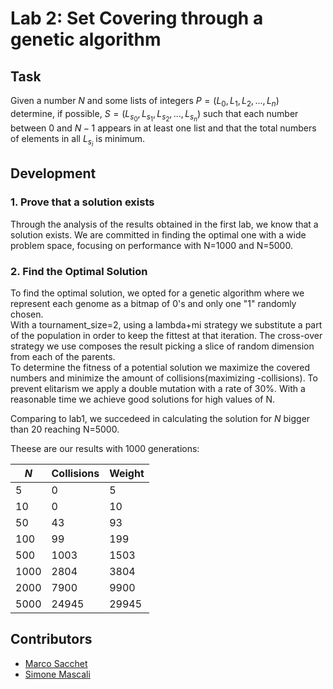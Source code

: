 # Lab 2: Set Covering through a genetic algorithm

## Task
Given a number $N$ and some lists of integers $P = (L_0, L_1, L_2, ..., L_n)$ determine, if possible, $S = (L_{s_0}, L_{s_1}, L_{s_2}, ..., L_{s_n})$ such that each number between $0$ and $N-1$ appears in at least one list and that the total numbers of elements in all $L_{s_i}$ is minimum.

## Development

### 1. Prove that a solution exists

Through the analysis of the results obtained in the first lab, we know that a solution exists. We are committed in finding the optimal one with a wide problem space, focusing on performance with N=1000 and N=5000. 

### 2. Find the Optimal Solution
To find the optimal solution, we opted for a genetic algorithm where we represent each genome as a bitmap of 0's and only one "1" randomly chosen.  
With a tournament_size=2, using a lambda+mi strategy we substitute a part of the population in order to keep the fittest at that iteration. The cross-over strategy we use composes the result picking a slice of random dimension from each of the parents.   
To determine the fitness of a potential solution we maximize the covered numbers and minimize the amount of collisions(maximizing -collisions).
To prevent elitarism we apply a double mutation with a rate of 30%.
With a reasonable time we achieve good solutions for high values of N.

Comparing to lab1, we succedeed in calculating the solution for $N$ bigger than 20 reaching N=5000.

Theese are our results with 1000 generations:

| $N$  | Collisions | Weight |
|------|------------|--------|
| 5    | 0          | 5      |
| 10   | 0          | 10     |
| 50   | 43         | 93     |
| 100  | 99         | 199    |
| 500  | 1003       | 1503   |
| 1000 | 2804       | 3804   |
| 2000 | 7900       | 9900   |
| 5000 | 24945      | 29945  |
## Contributors

- [Marco Sacchet](https://github.com/saccuz)
- [Simone Mascali](https://github.com/vmask25)